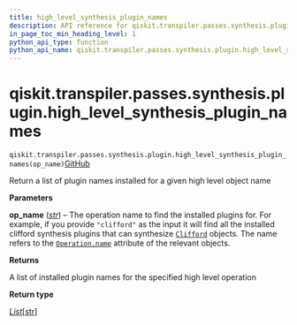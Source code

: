 ```yaml
---
title: high_level_synthesis_plugin_names
description: API reference for qiskit.transpiler.passes.synthesis.plugin.high_level_synthesis_plugin_names
in_page_toc_min_heading_level: 1
python_api_type: function
python_api_name: qiskit.transpiler.passes.synthesis.plugin.high_level_synthesis_plugin_names
---
```


<span id="qiskit-transpiler-passes-synthesis-plugin-high-level-synthesis-plugin-names" />

# qiskit.transpiler.passes.synthesis.plugin.high\_level\_synthesis\_plugin\_names

<span id="qiskit.transpiler.passes.synthesis.plugin.high_level_synthesis_plugin_names" />

`qiskit.transpiler.passes.synthesis.plugin.high_level_synthesis_plugin_names(op_name)`[GitHub](https://github.com/qiskit/qiskit/tree/stable/1.0/qiskit/transpiler/passes/synthesis/plugin.py "view source code")

Return a list of plugin names installed for a given high level object name

**Parameters**

**op\_name** ([*str*](https://docs.python.org/3/library/stdtypes.html#str "(in Python v3.12)")) – The operation name to find the installed plugins for. For example, if you provide `"clifford"` as the input it will find all the installed clifford synthesis plugins that can synthesize [`Clifford`](qiskit.quantum_info.Clifford "qiskit.quantum_info.Clifford") objects. The name refers to the [`Operation.name`](qiskit.circuit.Operation#name "qiskit.circuit.Operation.name") attribute of the relevant objects.

**Returns**

A list of installed plugin names for the specified high level operation

**Return type**

[*List*](https://docs.python.org/3/library/typing.html#typing.List "(in Python v3.12)")\[[str](https://docs.python.org/3/library/stdtypes.html#str "(in Python v3.12)")]

